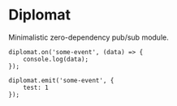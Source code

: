 # Diplomat

Minimalistic zero-dependency pub/sub module.

```
diplomat.on('some-event', (data) => {
    console.log(data);
});

diplomat.emit('some-event', {
    test: 1
});
```